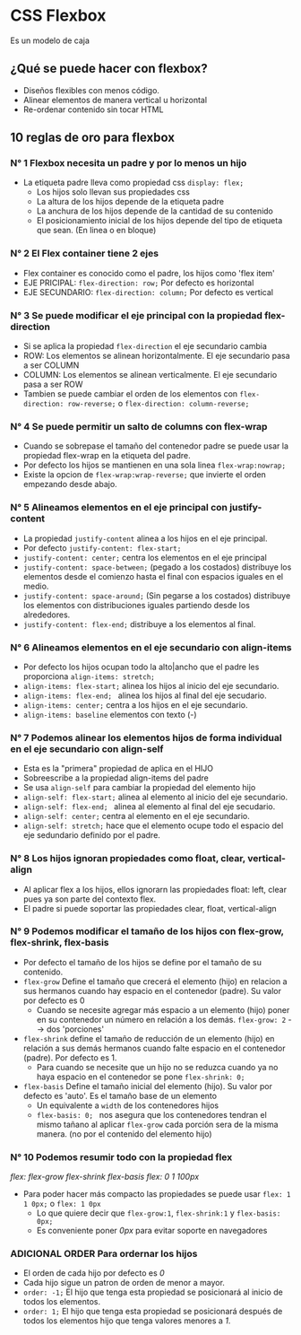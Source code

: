 # CSS Flexbox 
Es un modelo de caja 

## ¿Qué se puede hacer con flexbox?
* Diseños flexibles con menos código.
* Alinear elementos de manera vertical u horizontal
* Re-ordenar contenido sin tocar HTML

## 10 reglas de oro para flexbox

### N° 1 Flexbox necesita un padre y por lo menos un hijo
* La etiqueta padre lleva como propiedad css `display: flex;`
   * Los hijos solo llevan sus propiedades css
   * La altura de los hijos depende de la etiqueta padre
   * La anchura de los hijos depende de la cantidad de su contenido
   * El posicionamiento inicial de los hijos depende del tipo de etiqueta que sean. (En linea o en bloque)

### N° 2 El Flex container tiene 2 ejes
* Flex container es conocido como el padre, los hijos como 'flex item'
* EJE PRICIPAL: `flex-direction: row;` Por defecto es horizontal
* EJE SECUNDARIO: `flex-direction: column;` Por defecto es vertical

### N° 3 Se puede modificar el eje principal con la propiedad flex-direction
* Si se aplica la propiedad `flex-direction` el eje secundario cambia
* ROW: Los elementos se alinean horizontalmente. El eje secundario pasa a ser COLUMN
* COLUMN: Los elementos se alinean verticalmente. El eje secundario pasa a ser ROW 
* Tambien se puede cambiar el orden de los elementos con `flex-direction: row-reverse;` o `flex-direction: column-reverse;`

### N° 4 Se puede permitir un salto de columns con flex-wrap
* Cuando se sobrepase el tamaño del contenedor padre se puede usar la propiedad flex-wrap en la etiqueta del padre.
* Por defecto los hijos se mantienen en una sola linea `flex-wrap:nowrap;`
* Existe la opcion de `flex-wrap:wrap-reverse;` que invierte el orden empezando desde abajo.

### N° 5 Alineamos elementos en el eje principal con justify-content
* La propiedad `justify-content` alinea a los hijos en el eje principal.
* Por defecto `justify-content: flex-start;`
* `justify-content: center;` centra los elementos en el eje principal
* `justify-content: space-between;` (pegado a los costados) distribuye los elementos desde el comienzo hasta el final con espacios iguales en el medio.
* `justify-content: space-around;` (Sin pegarse a los costados) distribuye los elementos con distribuciones iguales partiendo desde los alrededores. 
* `justify-content: flex-end;` distribuye a los elementos al final.

### N° 6 Alineamos elementos en el eje secundario con align-items
* Por defecto los hijos ocupan todo la alto|ancho que el padre les proporciona `align-items: stretch;`
* `align-items: flex-start;` alinea los hijos al inicio del eje secundario.
* `align-items: flex-end; ` alinea los hijos al final del eje secudario.
* `align-items: center;` centra a los hijos en el eje secundario.
* `align-items: baseline` elementos con texto (-)

### N° 7 Podemos alinear los elementos hijos de forma individual en el eje secundario con align-self
* Esta es la "primera" propiedad de aplica en el HIJO 
* Sobreescribe a la propiedad align-items del padre
* Se usa `align-self` para cambiar la propiedad del elemento hijo
* `align-self: flex-start;` alinea al elemento al inicio del eje secundario.
* `align-self: flex-end; ` alinea al elemento al final del eje secudario.
* `align-self: center;` centra al elemento en el eje secundario.
* `align-self: stretch;` hace que el elemento ocupe todo el espacio del eje sedundario definido por el padre.

### N° 8 Los hijos ignoran propiedades como float, clear, vertical-align
* Al aplicar flex a los hijos, ellos ignorarn las propiedades float: left, clear pues ya son parte del contexto flex.
* El padre si puede soportar las propiedades clear, float, vertical-align

### N° 9 Podemos modificar el tamaño de los hijos con flex-grow, flex-shrink, flex-basis
* Por defecto el tamaño de los hijos se define por el tamaño de su contenido.
* `flex-grow` Define el tamaño que crecerá el elemento (hijo) en relacion a sus hermanos cuando hay espacio en el contenedor (padre). Su valor por defecto es 0
   * Cuando se necesite agregar más espacio a un elemento (hijo) poner en su contenedor un número en relación a los demás. `flex-grow: 2` --> dos 'porciones'
* `flex-shrink` define el tamaño de reducción de un elemento (hijo) en relación a sus demás hermanos cuando falte espacio en el contenedor (padre). Por defecto es 1. 
   * Para cuando se necesite que un hijo no se reduzca cuando ya no haya espacio en el contenedor se pone `flex-shrink: 0;`
* `flex-basis` Define el tamaño inicial del elemento (hijo). Su valor por defecto es 'auto'. Es el tamaño base de un elemento
   * Un equivalente a `width` de los contenedores hijos
   * `flex-basis: 0; ` nos asegura que los contenedores tendran el mismo tañano al aplicar `flex-grow` cada porción sera de la misma manera. (no por el contenido del elemento hijo)

### N° 10 Podemos resumir todo con la propiedad flex
_flex: flex-grow flex-shrink flex-basis_
_flex: 0 1 100px_
* Para poder hacer más compacto las propiedades se puede usar `flex: 1 1 0px;` o `flex: 1 0px`
   * Lo que quiere decir que `flex-grow:1`, `flex-shrink:1` y `flex-basis: 0px;`
   * Es conveniente poner *0px* para evitar soporte en navegadores

### ADICIONAL ORDER Para ordernar los hijos
* El orden de cada hijo por defecto es *0*
* Cada hijo sigue un patron de orden de menor a mayor.
* `order: -1;` El hijo que tenga esta propiedad se posicionará al inicio de todos los elementos.
* `order: 1;` El hijo que tenga esta propiedad se posicionará después de todos los elementos hijo que tenga valores menores a *1*.